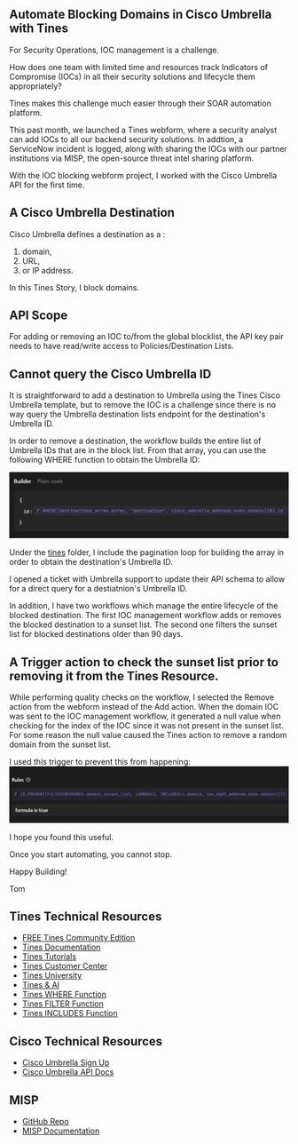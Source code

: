 ## Automate Blocking Domains in Cisco Umbrella with Tines
For Security Operations, IOC management is a challenge.  

How does one team with limited time and resources track Indicators of Compromise (IOCs) in all their security solutions and lifecycle them appropriately?  

Tines makes this challenge much easier through their SOAR automation platform.

This past month, we launched a Tines webform, where a security analyst can add IOCs to all our backend security solutions.  In addtion, a ServiceNow incident is logged, along with sharing the IOCs with our partner institutions via MISP, the open-source threat intel sharing platform.

With the IOC blocking webform project, I worked with the Cisco Umbrella API for the first time. 
## A Cisco Umbrella Destination 

Cisco Umbrella defines a destination as a :
1. domain, 
2. URL, 
3. or IP address.   

In this Tines Story, I block domains.

## API Scope
For adding or removing an IOC to/from the global blocklist, the API key pair needs to have read/write access to Policies/Destination Lists.

## Cannot query the Cisco Umbrella ID

It is straightforward to add a destination to Umbrella using the Tines Cisco Umbrella template, but to remove the IOC is a challenge since there is no way query the Umbrella destination lists endpoint for the destination's Umbrella ID.

In order to remove a destination, the workflow builds the entire list of Umbrella IDs that are in the block list.  From that array, you can use the following WHERE function to obtain the Umbrella ID:

<img src="./images/WHERE_Function_Umbrella_ID.png">

Under the [tines](story) folder, I include the pagination loop for building the array in order to obtain the destination's Umbrella ID.

I opened a ticket with Umbrella support to update their API schema to allow for a direct query for a destiatnion's Umbrella ID.

In addition, I have two workflows which manage the entire lifecycle of the blocked destination.  The first IOC management workflow adds or removes the blocked destination to a sunset list.  The second one filters the sunset list for blocked destinations older than 90 days.

## A Trigger action to check the sunset list prior to removing it from the Tines Resource.
While performing quality checks on the workflow, I selected the Remove action from the webform instead of the Add action.  When the domain IOC was sent to the IOC management workflow, it generated a null value when checking for the index of the IOC since it was not present in the sunset list.  For some reason the null value caused the Tines action to remove a random domain from the sunset list.  

I used this trigger to prevent this from happening:
<img src="./images/Trigger_IOC_Present.png">

I hope you found this useful.

Once you start automating, you cannot stop.

Happy Building!

Tom

## Tines Technical Resources
- [FREE Tines Community Edition](https://www.tines.com/pricing/)
- [Tines Documentation](https://www.tines.com/docs/quickstart/)
- [Tines Tutorials](https://www.tines.com/customer-center/#tutorials)
- [Tines Customer Center](https://www.tines.com/customer-center/)
- [Tines University](https://www.tines.com/university/)
- [Tines & AI](https://www.tines.com/product/ai/)
- [Tines WHERE Function](https://www.tines.com/docs/formulas/functions/where/)
- [Tines FILTER Function](https://www.tines.com/docs/formulas/functions/filter/)
- [Tines INCLUDES Function](https://www.tines.com/docs/formulas/functions/includes/)

## Cisco Technical Resources
- [Cisco Umbrella Sign Up](https://signup.umbrella.com/)
- [Cisco Umbrella API Docs](https://developer.cisco.com/docs/cloud-security/getting-started/)

## MISP
- [GitHub Repo](https://github.com/MISP/MISP)
- [MISP Documentation](https://www.misp-project.org/documentation/)